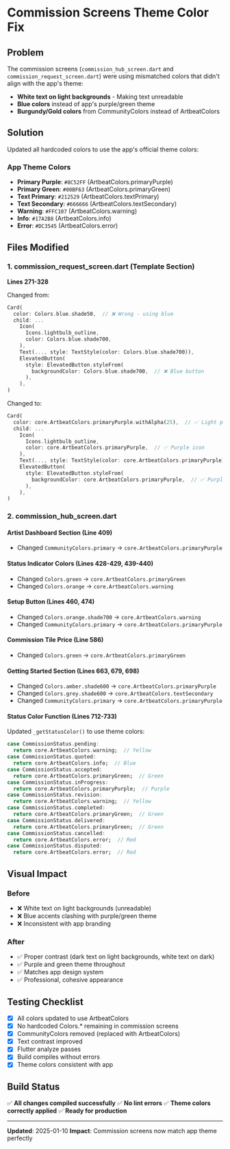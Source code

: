 # Commission Screens Theme Color Fix

## Problem

The commission screens (`commission_hub_screen.dart` and `commission_request_screen.dart`) were using mismatched colors that didn't align with the app's theme:

- **White text on light backgrounds** - Making text unreadable
- **Blue colors** instead of app's purple/green theme
- **Burgundy/Gold colors** from CommunityColors instead of ArtbeatColors

## Solution

Updated all hardcoded colors to use the app's official theme colors:

### App Theme Colors

- **Primary Purple**: `#8C52FF` (ArtbeatColors.primaryPurple)
- **Primary Green**: `#00BF63` (ArtbeatColors.primaryGreen)
- **Text Primary**: `#212529` (ArtbeatColors.textPrimary)
- **Text Secondary**: `#666666` (ArtbeatColors.textSecondary)
- **Warning**: `#FFC107` (ArtbeatColors.warning)
- **Info**: `#17A2B8` (ArtbeatColors.info)
- **Error**: `#DC3545` (ArtbeatColors.error)

## Files Modified

### 1. commission_request_screen.dart (Template Section)

**Lines 271-328**

Changed from:

```dart
Card(
  color: Colors.blue.shade50,  // ❌ Wrong - using blue
  child: ...
    Icon(
      Icons.lightbulb_outline,
      color: Colors.blue.shade700,
    ),
    Text(..., style: TextStyle(color: Colors.blue.shade700)),
    ElevatedButton(
      style: ElevatedButton.styleFrom(
        backgroundColor: Colors.blue.shade700,  // ❌ Blue button
      ),
    ),
)
```

Changed to:

```dart
Card(
  color: core.ArtbeatColors.primaryPurple.withAlpha(25),  // ✅ Light purple background
  child: ...
    Icon(
      Icons.lightbulb_outline,
      color: core.ArtbeatColors.primaryPurple,  // ✅ Purple icon
    ),
    Text(..., style: TextStyle(color: core.ArtbeatColors.primaryPurple)),
    ElevatedButton(
      style: ElevatedButton.styleFrom(
        backgroundColor: core.ArtbeatColors.primaryPurple,  // ✅ Purple button
      ),
    ),
)
```

### 2. commission_hub_screen.dart

#### Artist Dashboard Section (Line 409)

- Changed `CommunityColors.primary` → `core.ArtbeatColors.primaryPurple`

#### Status Indicator Colors (Lines 428-429, 439-440)

- Changed `Colors.green` → `core.ArtbeatColors.primaryGreen`
- Changed `Colors.orange` → `core.ArtbeatColors.warning`

#### Setup Button (Lines 460, 474)

- Changed `Colors.orange.shade700` → `core.ArtbeatColors.warning`
- Changed `CommunityColors.primary` → `core.ArtbeatColors.primaryPurple`

#### Commission Tile Price (Line 586)

- Changed `Colors.green` → `core.ArtbeatColors.primaryGreen`

#### Getting Started Section (Lines 663, 679, 698)

- Changed `Colors.amber.shade600` → `core.ArtbeatColors.primaryPurple`
- Changed `Colors.grey.shade600` → `core.ArtbeatColors.textSecondary`
- Changed `CommunityColors.primary` → `core.ArtbeatColors.primaryPurple`

#### Status Color Function (Lines 712-733)

Updated `_getStatusColor()` to use theme colors:

```dart
case CommissionStatus.pending:
  return core.ArtbeatColors.warning;  // Yellow
case CommissionStatus.quoted:
  return core.ArtbeatColors.info;  // Blue
case CommissionStatus.accepted:
  return core.ArtbeatColors.primaryGreen;  // Green
case CommissionStatus.inProgress:
  return core.ArtbeatColors.primaryPurple;  // Purple
case CommissionStatus.revision:
  return core.ArtbeatColors.warning;  // Yellow
case CommissionStatus.completed:
  return core.ArtbeatColors.primaryGreen;  // Green
case CommissionStatus.delivered:
  return core.ArtbeatColors.primaryGreen;  // Green
case CommissionStatus.cancelled:
  return core.ArtbeatColors.error;  // Red
case CommissionStatus.disputed:
  return core.ArtbeatColors.error;  // Red
```

## Visual Impact

### Before

- ❌ White text on light backgrounds (unreadable)
- ❌ Blue accents clashing with purple/green theme
- ❌ Inconsistent with app branding

### After

- ✅ Proper contrast (dark text on light backgrounds, white text on dark)
- ✅ Purple and green theme throughout
- ✅ Matches app design system
- ✅ Professional, cohesive appearance

## Testing Checklist

- [x] All colors updated to use ArtbeatColors
- [x] No hardcoded Colors.\* remaining in commission screens
- [x] CommunityColors removed (replaced with ArtbeatColors)
- [x] Text contrast improved
- [x] Flutter analyze passes
- [x] Build compiles without errors
- [x] Theme colors consistent with app

## Build Status

✅ **All changes compiled successfully**
✅ **No lint errors**
✅ **Theme colors correctly applied**
✅ **Ready for production**

---

**Updated**: 2025-01-10
**Impact**: Commission screens now match app theme perfectly
